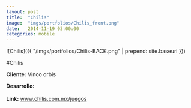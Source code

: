 ```yaml
---
layout:	post
title:	"Chilis"
image:	"imgs/portfolios/Chilis_front.png"
date:   2014-11-19 03:00:00
categories: mobile
---
```

![Chilis]({{ "/imgs/portfolios/Chilis-BACK.png" | prepend: site.baseurl }})

#Chilis

**Cliente:** Vinco orbis

**Desarrollo:** 
<br><br>
**Link:**
<a class="link" href="http://www.chilis.com.mx/juegos/" target="blank"> www.chilis.com.mx/juegos</a>